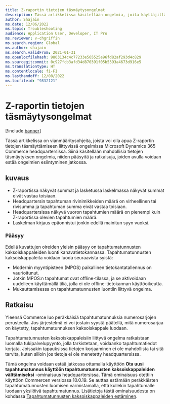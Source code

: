 ```yaml
---
title: Z-raportin tietojen täsmäytysongelmat
description: Tässä artikkelissa käsitellään ongelmia, joita käyttäjillä voi olla täsmäytettäessä Z-raportin tietoja Commerce headquartersissa. Siinä käsitellään myös mahdollisia pääsyitä ja ratkaisuja, jotka auttavat estämään ongelmien esiintymisen jatkossa.
author: Shajain
ms.date: 12/06/2022
ms.topic: Troubleshooting
audience: Application User, Developer, IT Pro
ms.reviewer: v-chgriffin
ms.search.region: Global
ms.author: shajain
ms.search.validFrom: 2021-01-31
ms.openlocfilehash: 9803134c4c77233e565525e96fd82af293d4c829
ms.sourcegitcommit: 0c927fcb3afd34d870391f05b5393a4673d916e5
ms.translationtype: HT
ms.contentlocale: fi-FI
ms.lasthandoff: 12/08/2022
ms.locfileid: "9832121"
---
```

# <a name="issues-with-the-data-reconciliation-of-a-z-report"></a>Z-raportin tietojen täsmäytysongelmat

[!include [banner](../../includes/banner.md)]

Tässä artikkelissa on vianmääritysohjeita, joista voi olla apua Z-raportin tietojen täsmäyttämiseen liittyvissä ongelmissa Microsoft Dynamics 365 Commerce headquartersissa. Siinä käsitellään mahdollisia tietojen täsmäytyksen ongelmia, niiden pääsyitä ja ratkaisuja, joiden avulla voidaan estää ongelmien esiintyminen jatkossa.

## <a name="description"></a>kuvaus

- Z-raportissa näkyvät summat ja lasketussa laskelmassa näkyvät summat eivät vastaa toisiaan.
- Headquartersin tapahtuman rivinimikkeiden määrä on virheellinen tai rivisumma ja tapahtuman summa eivät vastaa toisiaan.
- Headquartersissa näkyvä vuoron tapahtumien määrä on pienempi kuin Z-raportissa olevien tapahtumien määrä.
- Laskelman kirjaus epäonnistui jonkin edellä mainitun syyn vuoksi.

### <a name="root-cause"></a>Pääsyy

Edellä kuvattujen oireiden yleisin pääsyy on tapahtumatunnusten kaksoiskappaleiden luonti kanavatietokannassa. Tapahtumatunnusten kaksoiskappaleita voidaan luoda seuraavista syistä:

- Modernin myyntipisteen (MPOS) paikallinen tietokantatallennus on vaurioitunut.
- Jotkin MPOS:n tapahtumat ovat offline-tilassa, ja se aktivoidaan uudelleen käyttämällä tiliä, jolla ei ole offline-tietokannan käyttöoikeutta.
- Mukauttamisessa on tapahtumatunnusten luontiin liittyvä ongelma.

## <a name="resolution"></a>Ratkaisu

Yleensä Commerce luo peräkkäisiä tapahtumatunnuksia numerosarjojen perusteella. Jos järjestelmä ei voi jostain syystä päätellä, mitä numerosarjaa on käytetty, tapahtumatunnuksen kaksoiskappale luodaan. 

Tapahtumatunnusten kaksoiskappaleisiin liittyvä ongelma ratkaistaan luomalla tukipalvelupyyntö, jolla tarkistetaan, voidaanko tapahtumatiedot korjata. Joissakin tapauksissa tietojen korjaaminen ei ole mahdollista tai sitä tarvita, kuten silloin jos tietoja ei ole menetetty headquartersissa.

Tämä ongelma voidaan estää jatkossa ottamalla käyttöön **Ota uusi tapahtumatunnus käyttöön tapahtumatunnusten kaksoiskappaleiden välttämiseksi** -ominaisuus headquartersissa. Tämä ominaisuus otettiin käyttöön Commercen versiossa 10.0.19. Se auttaa estämään peräkkäisten tapahtumatunnusten luomisen varmistamalla, että kullekin tapahtumalle luodaan yksilöivä tapahtumatunnus. Lisätietoja tästä ominaisuudesta on kohdassa [Tapahtumatunnusten kaksoiskappaleiden estäminen](../channel-setup-retail.md#ensure-unique-transaction-ids).
